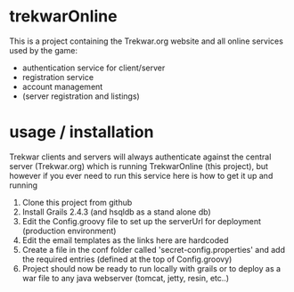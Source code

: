 trekwarOnline
=============
This is a project containing the Trekwar.org website and all online services used by the game:
- authentication service for client/server
- registration service
- account management
- (server registration and listings)
 
usage / installation
====================
Trekwar clients and servers will always authenticate against the central server (Trekwar.org) which is running
TrekwarOnline (this project), but however if you ever need to run this service here is how to get it up and running

1. Clone this project from github
2. Install Grails 2.4.3 (and hsqldb as a stand alone db)
3. Edit the Config.groovy file to set up the serverUrl for deployment (production environment)
4. Edit the email templates as the links here are hardcoded
5. Create a file in the conf folder called 'secret-config.properties' and add the required entries (defined at the top of Config.groovy)
6. Project should now be ready to run locally with grails or to deploy as a war file to any java webserver (tomcat, jetty, resin, etc..)
